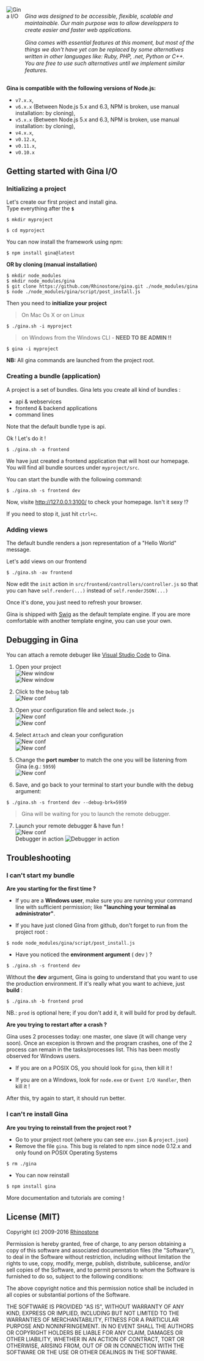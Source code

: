 <div style="display:table; margin: 0; padding: 0">
	<span style="display:table-cell;">
    	<img src="https://raw.githubusercontent.com/Rhinostone/gina/master/core/asset/img/apple-touch-icon.png" alt="Gina I/O"/>
    </span>
    <span style="display:table-cell; padding: 0 10px; line-height:1.3em; font-style: italic;">
    	Gina was designed to be accessible, flexible, scalable and maintainable. Our main purpose was to allow developpers to create easier and faster web applications.

Gina comes with essential features at this moment, but most of the things we don't have yet can be replaced by some alternatives written in other languages like: Ruby, PHP, .net, Python or C++. You are free to use such alternatives until we implement similar features.
    </span>
</div>




__Gina is compatible with the following versions of Node.js:__
- `v7.x.x`,
- `v6.x.x` (Between Node.js 5.x and 6.3, NPM is broken, use manual installation: by cloning),
- `v5.x.x` (Between Node.js 5.x and 6.3, NPM is broken, use manual installation: by cloning),
- `v4.x.x`,
- `v0.12.x`, 
- `v0.11.x`,
- `v0.10.x`


## Getting started with Gina I/O

### Initializing a project
Let's create our first project and install gina.   
Type everything after the __`$`__

``` tty
$ mkdir myproject
```

``` tty
$ cd myproject
```

You can now install the framework using npm:

```  tty
$ npm install gina@latest
```
**OR by cloning (manual installation)**
```tty
$ mkdir node_modules
$ mkdir node_modules/gina
$ git clone https://github.com/Rhinostone/gina.git ./node_modules/gina
$ node ./node_modules/gina/script/post_install.js
```

Then you need to __initialize your project__

> On Mac Os X or on Linux

```  tty
$ ./gina.sh -i myproject
```

> on Windows from the Windows CLI - __NEED TO BE ADMIN !!__

```  tty
$ gina -i myproject
```


__NB:__ All gina commands are launched from the project root.

### Creating a bundle (application)

A project is a set of bundles. Gina lets you create all kind of bundles :
* api & webservices
* frontend & backend applications
* command lines

Note that the default bundle type is api.

Ok ! Let's do it !

``` tty
$ ./gina.sh -a frontend
```

We have just created a frontend application that will host our homepage.
You will find all bundle sources under `myproject/src`.

You can start the bundle with the following command:

```tty
$ ./gina.sh -s frontend dev
```
Now, visite http://127.0.0.1:3100/  to check your homepage.
Isn't it sexy !?

If you need to stop it, just hit `ctrl+c`.


### Adding views

The default bundle renders a json representation of a "Hello World" message.

Let's add views on our frontend

```tty
$ ./gina.sh -av frontend
```
Now edit the `init` action in `src/frontend/controllers/controller.js` so that you can have `self.render(...)` instead of `self.renderJSON(...)`

Once it's done, you just need to refresh your browser.

Gina is shipped with [Swig](http://paularmstrong.github.io/swig/docs/api/) as the default template engine. If you are more comfortable with another template engine, you can use your own.

## Debugging in Gina

You can attach a remote debuger like [Visual Studio Code](https://code.visualstudio.com/Download) to Gina.

1. Open your project   
![New window](./documentation/img/debug-new1.png)   
![New window](./documentation/img/debug-new2.png)   
2. Click to the `Debug` tab   
![New conf](./documentation/img/debug-conf1.png)   
3. Open your configuration file and select `Node.js`   
![New conf](./documentation/img/debug-conf2.png)   
![New conf](./documentation/img/debug-conf3.png)   
4. Select `Attach` and clean your configuration   
![New conf](./documentation/img/debug-conf4.png)   
![New conf](./documentation/img/debug-conf5.png)   
5. Change the __port number__ to match the one you will be listening from Gina (e.g.: `5959`)   
![New conf](./documentation/img/debug-conf6.png)   

6. Save, and go back to your terminal to start your bundle with the debug argument:
```tty 
$ ./gina.sh -s frontend dev --debug-brk=5959
```
> Gina will be waiting for you to launch the remote debugger.

7. Launch your remote debugger & have fun !   
![New conf](./documentation/img/debug-conf7.png)   
	Debugger in action
    ![Debugger in action](./documentation/img/debug-start.png)   

## Troubleshooting

### I can't start my bundle

__Are you starting for the first time ?__

- If you are a __Windows user__, make sure you are running your command line with sufficient permission; like __"launching your terminal as administrator"__.


- If you have just cloned Gina from github, don't forget to run from the project root :
```tty
$ node node_modules/gina/script/post_install.js
```

- Have you noticed the __environment argument__ ( dev ) ?
``` tty
$ ./gina.sh -s frontend dev
```
Without the __dev__ argument, Gina is going to understand that you want to use the production environment. If it's really what you want to achieve, just __build__ :
```tty
$ ./gina.sh -b frontend prod
```
NB.: `prod` is optional here; if you don't add it, it will build for prod by default.


__Are you trying to restart after a crash ?__

Gina uses 2 processes today: one master, one slave (it will change very soon). Once an excepion is thrown and the program crashes, one of the 2 process can remain in the tasks/processes list.
This has been mostly observed for Windows users.

- If you are on a POSIX OS, you should look for `gina`, then kill it !

- If you are on a Windows, look for `node.exe` or  `Event I/O Handler`, then kill it !

After this, try again to start, it should run better.

### I can't re install Gina

__Are you trying to reinstall from the project root ?__

- Go to your project root (where you can see `env.json` & `project.json`)
- Remove the file `gina`. This bug is related to npm since node 0.12.x and only found on POSIX Operating Systems
``` tty
$ rm ./gina
```
- You can now reinstall
``` tty
$ npm install gina
```


More documentation and tutorials are coming !


## License (MIT)

Copyright (c) 2009-2016 [Rhinostone](http://www.rhinostone.com/)

Permission is hereby granted, free of charge, to any person obtaining a copy
of this software and associated documentation files (the "Software"), to deal
in the Software without restriction, including without limitation the rights
to use, copy, modify, merge, publish, distribute, sublicense, and/or sell
copies of the Software, and to permit persons to whom the Software is furnished
to do so, subject to the following conditions:

The above copyright notice and this permission notice shall be included in all
copies or substantial portions of the Software.

THE SOFTWARE IS PROVIDED "AS IS", WITHOUT WARRANTY OF ANY KIND, EXPRESS OR
IMPLIED, INCLUDING BUT NOT LIMITED TO THE WARRANTIES OF MERCHANTABILITY,
FITNESS FOR A PARTICULAR PURPOSE AND NONINFRINGEMENT. IN NO EVENT SHALL THE
AUTHORS OR COPYRIGHT HOLDERS BE LIABLE FOR ANY CLAIM, DAMAGES OR OTHER
LIABILITY, WHETHER IN AN ACTION OF CONTRACT, TORT OR OTHERWISE, ARISING FROM,
OUT OF OR IN CONNECTION WITH THE SOFTWARE OR THE USE OR OTHER DEALINGS IN
THE SOFTWARE.
